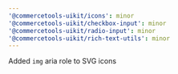 ```yaml
---
'@commercetools-uikit/icons': minor
'@commercetools-uikit/checkbox-input': minor
'@commercetools-uikit/radio-input': minor
'@commercetools-uikit/rich-text-utils': minor
---
```


Added `img` aria role to SVG icons

